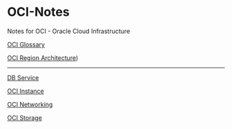 # OCI-Notes

Notes for OCI - Oracle Cloud Infrastructure

[OCI Glossary](https://github.com/jkstill/OCI-Notes/blob/master/OCI-Glossary.md "OCI Glossary")

[OCI Region Architecture](https://github.com/jkstill/OCI-Notes/blob/master/oci-region.architecture.txt "OCI Region Architecture"))
___

[DB Service](https://github.com/jkstill/OCI-Notes/blob/master/DB-Service.md "DB Service")

[OCI Instance](https://github.com/jkstill/OCI-Notes/blob/master/Instance.md "Instance")

[OCI Networking](https://github.com/jkstill/OCI-Notes/blob/master/Network.md "OCI Networking")

[OCI Storage](https://github.com/jkstill/OCI-Notes/blob/master/Storage.md "Storage")


